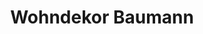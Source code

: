 ---
title: "Wohndekor Baumann"
url: /waidhofen-an-der-ybbs/wohndekor-baumann/
shop: Raumausstattung
---